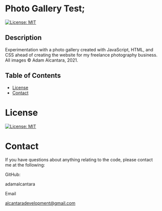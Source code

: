 # Photo Gallery Test;
  [![License: MIT](https://img.shields.io/badge/License-MIT-yellow.svg)](https://opensource.org/licenses/MIT)

  ## Description 
Experimentation with a photo gallery created with JavaScript, HTML, and CSS ahead of creating the website for my freelance photography business. All images © Adam Alcantara, 2021.
  ## Table of Contents 
  
  * [License](#license)
  * [Contact](#contact)
  
  # License
  [![License: MIT](https://img.shields.io/badge/License-MIT-yellow.svg)](https://opensource.org/licenses/MIT)
  

  # Contact
  If you have questions about anything relating to the code, please contact me at the following: 

  
  GitHub: 

  adamalcantara 

  Email 

  alcantaradevelopment@gmail.com 

  
